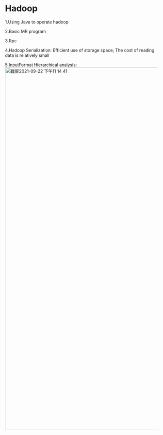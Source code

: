 # Hadoop
1.Using Java to operate hadoop

2.Basic MR program

3.Rpc

4.Hadoop Serialization: Efficient use of storage space; The cost of reading data is relatively small

5.InputFormat Hierarchical analysis:
<img width="1194" alt="截屏2021-09-22 下午11 14 41" src="https://user-images.githubusercontent.com/42943349/134461863-3de39893-14b8-448e-898d-39a2bd61fdf8.png">
